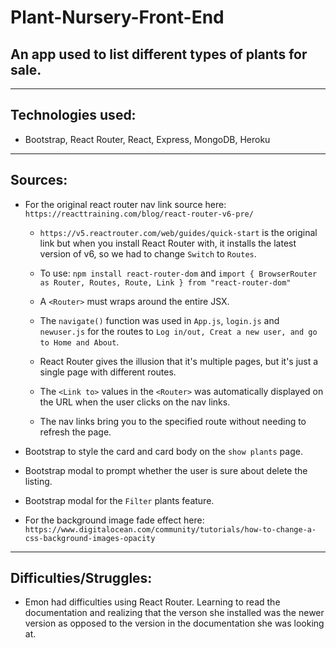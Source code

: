 # Plant-Nursery-Front-End
## An app used to list different types of plants for sale.
---

## Technologies used:

- Bootstrap, React Router, React, Express, MongoDB, Heroku
---
## Sources:

- For the original react router nav link source here: `https://reacttraining.com/blog/react-router-v6-pre/`

  - `https://v5.reactrouter.com/web/guides/quick-start` is the original link but when you install React Router with, it installs the latest version of v6, so we had to change `Switch` to `Routes`.

  - To use: `npm install react-router-dom` and `import { BrowserRouter as Router, Routes, Route, Link } from "react-router-dom"`

  - A `<Router>` must wraps around the entire JSX.

  - The `navigate()` function was used in `App.js`, `login.js` and `newuser.js` for the routes to `Log in/out, Creat a new user, and go to Home and About`.

  - React Router gives the illusion that it's multiple pages, but it's just a single page with different routes.

  - The `<Link to>` values in the `<Router>` was automatically displayed on the URL when the user clicks on the nav links.

  - The nav links bring you to the specified route without needing to refresh the page.


- Bootstrap to style the card and card body on the `show plants` page. 

- Bootstrap modal to prompt whether the user is sure about delete the listing. 

- Bootstrap modal for the `Filter` plants feature.

- For the background image fade effect here: `https://www.digitalocean.com/community/tutorials/how-to-change-a-css-background-images-opacity`

---
## Difficulties/Struggles:

- Emon had difficulties using React Router. Learning to read the documentation and realizing that the verson she installed was the newer version as opposed to the version in the documentation she was looking at.
